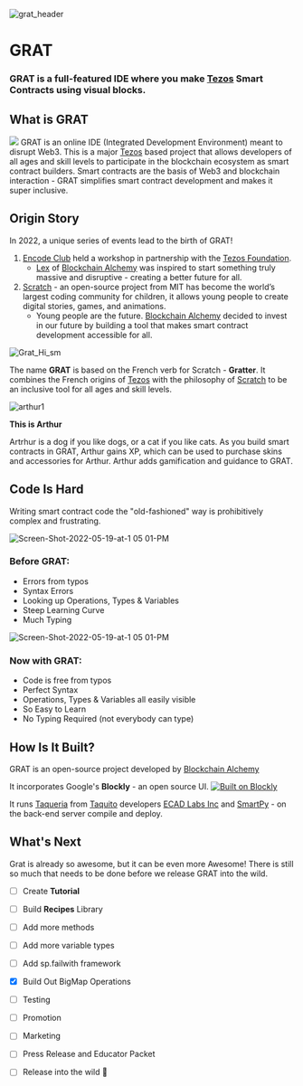![grat_header](https://user-images.githubusercontent.com/2120817/169413899-ce543bc4-e52e-46d9-ae02-e242a3780678.png)
# GRAT

### **GRAT** is a full-featured IDE where you make [Tezos](https://Tezos.com/) Smart Contracts using visual blocks. 

## What is GRAT
![](https://user-images.githubusercontent.com/2120817/169377598-3e3e5c73-0e0e-4bff-a321-3302c5a5727a.png)
GRAT is an online IDE (Integrated Development Environment) meant to disrupt Web3. This is a major [Tezos](https://Tezos.com/) based project that allows developers of all ages and skill levels to participate in the blockchain ecosystem as smart contract builders. Smart contracts are the basis of Web3 and blockchain interaction - GRAT simplifies smart contract development and makes it super inclusive.


## Origin Story
In 2022, a unique series of events lead to the birth of GRAT!

1. [Encode Club](https://Encode.club/) held a workshop in partnership with the [Tezos Foundation](https://Tezos.foundation/).
    - [Lex](https://github.com/Dreitser) of [Blockchain Alchemy](https://BlockAlc.com/) was inspired to start something truly massive and disruptive - creating a better future for all. 
2. [Scratch](https://scratch.mit.edu/) - an open-source project from MIT has become the world’s largest coding community for children, it allows young people to create digital stories, games, and animations.
    - Young people are the future. [Blockchain Alchemy](https://BlockAlc.com/) decided to invest in our future by building a tool that makes smart contract development accessible for all. 

![Grat_Hi_sm](https://user-images.githubusercontent.com/2120817/169384681-09fd28aa-f04c-4281-94f4-03470bc1401e.gif)

The name **GRAT** is based on the French verb for Scratch - **Gratter**. It combines the French origins of [Tezos](https://Tezos.com/) with the philosophy of [Scratch](https://scratch.mit.edu/) to be an inclusive tool for all ages and skill levels.

![arthur1](https://user-images.githubusercontent.com/2120817/169395567-51933599-278c-4c37-972f-d7ed511522bc.png)

**This is Arthur** 

Artrhur is a dog if you like dogs, or a cat if you like cats. As you build smart contracts in GRAT, Arthur gains XP, which can be used to purchase skins and accessories for Arthur.  Arthur adds gamification and guidance to GRAT. 


## Code Is Hard
Writing smart contract code the "old-fashioned" way is prohibitively complex and frustrating.

![Screen-Shot-2022-05-19-at-1 05 01-PM](https://user-images.githubusercontent.com/2120817/169407552-791f8f1d-cc2f-4667-bee4-d984ff9cc39e.png)

### Before GRAT:
- Errors from typos
- Syntax Errors
- Looking up Operations, Types & Variables
- Steep Learning Curve
- Much Typing

![Screen-Shot-2022-05-19-at-1 05 01-PM](https://user-images.githubusercontent.com/2120817/169406829-8a4d58bb-937a-421e-ae12-ca5d4a5e424b.png)

### Now with GRAT:
- Code is free from typos
- Perfect Syntax
- Operations, Types & Variables all easily visible
- So Easy to Learn
- No Typing Required (not everybody can type)

## How Is It Built?

GRAT is an open-source project developed by [Blockchain Alchemy](https://BlockAlc.com/)

It incorporates Google's **Blockly** - an open source UI. [![Built on Blockly](https://tinyurl.com/built-on-blockly)](https://github.com/google/blockly)

It runs [Taqueria](https://github.com/ecadlabs/taqueria) from [Taquito](https://github.com/ecadlabs/taquito) developers [ECAD Labs Inc](https://ecadlabs.com/) and [SmartPy](https://smartpy.io/) - on the back-end server compile and deploy.

## What's Next

Grat is already so awesome, but it can be even more Awesome!
There is still so much that needs to be done before we release GRAT into the wild.

- [ ] Create **Tutorial**
- [ ] Build **Recipes** Library
- [ ] Add more methods
- [ ] Add more variable types
- [ ] Add sp.failwith framework
- [X] Build Out BigMap Operations
- [ ] Testing
- [ ] Promotion
- [ ] Marketing
- [ ] Press Release and Educator Packet
- [ ] Release into the wild :tada:




